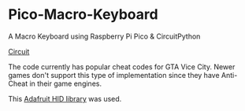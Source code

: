 # Pico-Macro-Keyboard
A Macro Keyboard using Raspberry Pi Pico & CircuitPython

[Circuit](https://imgur.com/a/8N49Jos)


The code currently has popular cheat codes for GTA Vice City. Newer games don't support this type of implementation since they have Anti-Cheat in their game engines.

This [Adafruit HID library](https://github.com/adafruit/Adafruit_CircuitPython_HID) was used.
